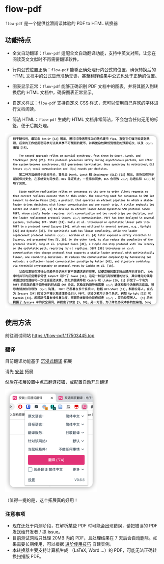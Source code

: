 # flow-pdf

`flow-pdf` 是一个提供丝滑阅读体验的 PDF to HTML 转换器

## 功能特点

- 全文自动翻译：`flow-pdf` 适配全文自动翻译功能，支持中英文对照，让您在阅读英文文献时不再需要翻译软件。

- 行内公式位置正确：`flow-pdf` 能够正确处理行内公式的位置，确保转换后的 HTML 文档中的公式显示准确无误，甚至翻译结果中公式也处于正确的位置。

- 图表显示正常：`flow-pdf` 能够正确识别 PDF 文档中的图表，并将其嵌入到转换后的 HTML 文档中，确保图表正常显示。

- 自定义样式：`flow-pdf` 支持自定义 CSS 样式，您可以使用自己喜欢的字体进行文档阅读。

- 简洁 HTML：`flow-pdf` 生成的 HTML 文档非常简洁，不会包含任何无用的标签，便于后期处理。

<img src="./docs/demo.png" width="600">

## 使用方法

前往测试网站 <https://flow-pdf.117503445.top>

### 翻译

目前翻译功能基于 [沉浸式翻译](https://immersive-translate.owenyoung.com) 拓展

请先 [安装](https://immersivetranslate.com/docs/installation) 拓展

然后在拓展设置中点击翻译按钮，或配置自动开启翻译

<img src="./docs/entry.png" width="300">

（值得一提的是，这个拓展真的好用！

### 注意事项

- 现在还处于内测阶段，在解析某些 PDF 时可能会出现错误，请把错误的 PDF 发送给开发者 / 提 issue。
- 目前测试网站只处理 20MB 内的 PDF，且处理结果在 7 天后会自动删除。如果需要长期使用，可以根据 [进阶使用技巧](./docs/advance.zh_CN.md) 自建实例。
- 本转换器主要支持计算机生成 （LaTeX, Word ...）的 PDF，可能无法正确转换扫描版 PDF。
